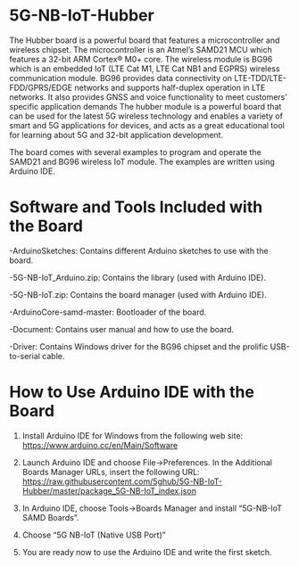 # 5G-NB-IoT-Hubber

The Hubber board is a powerful board that features a microcontroller and wireless chipset. The microcontroller is an Atmel’s SAMD21 MCU which features a 32-bit ARM Cortex® M0+ core. The wireless module is BG96 which is an embedded IoT (LTE Cat M1, LTE Cat NB1 and EGPRS) wireless communication module. BG96 provides data connectivity on LTE-TDD/LTE-FDD/GPRS/EDGE networks and supports half-duplex operation in LTE networks. It also provides GNSS and voice functionality to meet customers’ specific application demands
The hubber module is a powerful board that can be used for the latest 5G wireless technology and enables a variety of smart and 5G applications for devices, and acts as a great educational tool for learning about 5G and 32-bit application development.  

The board comes with several examples to program and operate the SAMD21 and BG96 wireless IoT module. The examples are written using Arduino IDE. 

# Software and Tools Included with the Board
-ArduinoSketches: Contains different Arduino sketches to use with the board.

-5G-NB-IoT_Arduino.zip: Contains the library (used with Arduino IDE).

-5G-NB-IoT.zip: Contains the board manager (used with Arduino IDE).

-ArduinoCore-samd-master: Bootloader of the board.

-Document: Contains user manual and how to use the board.

-Driver: Contains Windows driver for the BG96 chipset and the prolific USB-to-serial cable.

# How to Use Arduino IDE with the Board

1.	Install Arduino IDE for Windows from the following web site:
https://www.arduino.cc/en/Main/Software

2.	Launch Arduino IDE and choose File->Preferences. In the Additional Boards Manager URLs, insert the following URL:
https://raw.githubusercontent.com/5ghub/5G-NB-IoT-Hubber/master/package_5G-NB-IoT_index.json

3.	In Arduino IDE, choose Tools->Boards Manager and install “5G-NB-IoT SAMD Boards”.

4.	Choose “5G NB-IoT (Native USB Port)”
 
5.	You are ready now to use the Arduino IDE and write the first sketch.
